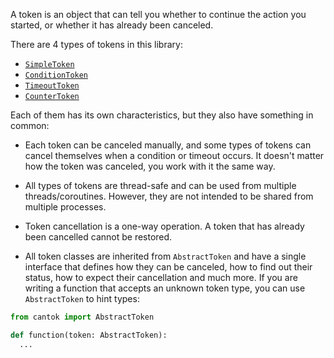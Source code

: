 A token is an object that can tell you whether to continue the action you started, or whether it has already been canceled.

There are 4 types of tokens in this library:

- [`SimpleToken`](/types_of_tokens/SimpleToken/)
- [`ConditionToken`](/types_of_tokens/ConditionToken/)
- [`TimeoutToken`](/types_of_tokens/TimeoutToken/)
- [`CounterToken`](/types_of_tokens/CounterToken/)

Each of them has its own characteristics, but they also have something in common:

- Each token can be canceled manually, and some types of tokens can cancel themselves when a condition or timeout occurs. It doesn't matter how the token was canceled, you work with it the same way.

- All types of tokens are thread-safe and can be used from multiple threads/coroutines. However, they are not intended to be shared from multiple processes.

- Token cancellation is a one-way operation. A token that has already been cancelled cannot be restored.

- All token classes are inherited from `AbstractToken` and have a single interface that defines how they can be canceled, how to find out their status, how to expect their cancellation and much more. If you are writing a function that accepts an unknown token type, you can use `AbstractToken` to hint types:

```python
from cantok import AbstractToken

def function(token: AbstractToken):
  ...
```
